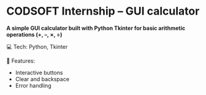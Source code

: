 # CODSOFT Internship – GUI calculator

**A simple GUI calculator built with Python Tkinter for basic arithmetic operations (+, –, ×, ÷)**

💻 Tech: Python, Tkinter

🔹 Features:
-  Interactive buttons
-  Clear and backspace
-  Error handling
